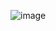![image](https://github.com/PablorellanaM/PROYECTO2-ED/assets/131787074/434f7164-ca09-490d-8b0d-fcd2ad633075)
